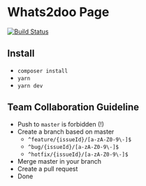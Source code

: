 # Whats2doo Page

[![Build Status](https://travis-ci.org/whats2doo/page.svg?branch=master)](https://travis-ci.org/whats2doo/page)

## Install

- ```composer install```
- ```yarn```
- ```yarn dev```

## Team Collaboration Guideline

- Push to ```master``` is forbidden (!)
- Create a branch based on master
    - ```^feature/{issueId}/[a-zA-Z0-9\-]$```
    - ```^bug/{issueId}/[a-zA-Z0-9\-]$```
    - ```^hotfix/{issueId}/[a-zA-Z0-9\-]$```
- Merge master in your branch
- Create a pull request
- Done
